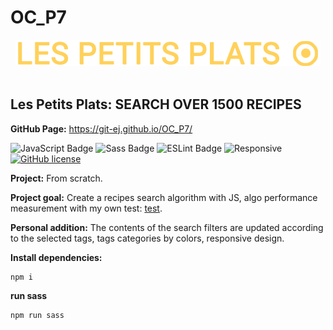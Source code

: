 <h1>OC_P7</h1>

<div align='center'>

 <img src="./assets/logo/logo.png" alt="Les petits plats Logo" title="Les petits plats Logo" width="auto" height="auto"/>
 
</div><br>

<h2>Les Petits Plats: SEARCH OVER 1500 RECIPES</h2>

<strong>GitHub Page:</strong> https://git-ej.github.io/OC_P7/


![JavaScript Badge](https://img.shields.io/badge/JavaScript-F7DF1E?logo=javascript&logoColor=000&style=flat)
![Sass Badge](https://img.shields.io/badge/Sass-C69?logo=sass&logoColor=fff&style=flat)
![ESLint Badge](https://img.shields.io/badge/ESLint-4B32C3?logo=eslint&logoColor=fff&style=flat)
![Responsive](https://img.shields.io/badge/Responsive-08BFF1)
[![GitHub license](https://img.shields.io/github/license/Naereen/StrapDown.js.svg)](https://github.com/Naereen/StrapDown.js/blob/master/LICENSE)


<strong>Project:</strong> From scratch. 

<strong>Project goal:</strong> Create a recipes search algorithm with JS, algo performance measurement with my own test: [test](https://github.com/Git-EJ/OC_P7/blob/loop_for-let/scripts/utils/bench.js).

<strong>Personal addition:</strong> The contents of the search filters are updated according to the selected tags, tags categories by colors, responsive design.

<strong>Install dependencies:</strong>

```
npm i
```

<strong>run sass</strong>

```
npm run sass
```